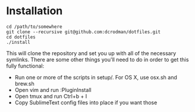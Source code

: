 Installation
============

    cd /path/to/somewhere
    git clone --recursive git@github.com:dcrodman/dotfiles.git
    cd dotfiles
    ./install

This will clone the repository and set you up with all of the necessary symlinks.
There are some other things you'll need to do in order to get this fully functional:
* Run one or more of the scripts in setup/. For OS X, use osx.sh and brew.sh
* Open vim and run :PluginInstall
* Open tmux and run Ctrl+b + I
* Copy SublimeText config files into place if you want those
